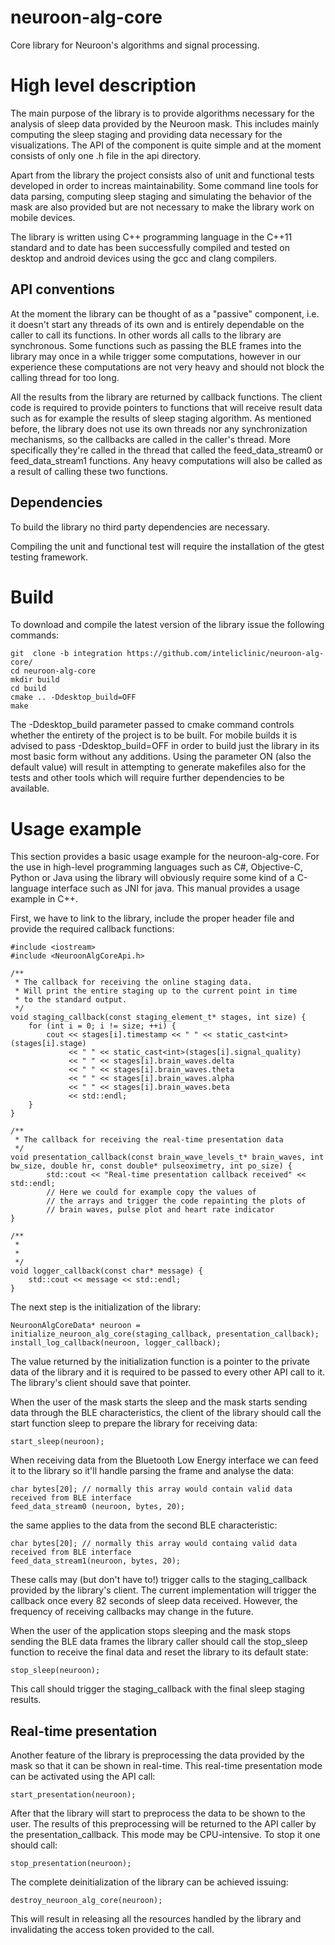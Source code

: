 # neuroon-alg-core

Core library for Neuroon's algorithms and signal processing.


High level description
======================

The main purpose of the library is to provide algorithms necessary for the analysis
of sleep data provided by the Neuroon mask. This includes mainly computing the sleep staging
and providing data necessary for the visualizations. The API of the component is quite simple and at the moment consists of only one .h file in the api directory.

Apart from the library the project consists also of unit and functional tests developed in order to increas maintainability. Some command line tools for data parsing, computing sleep staging and simulating the behavior of the mask are also provided but are not necessary to make the library work on mobile devices.

The library is written using C++ programming language in the C++11 standard and to date has been successfully compiled and tested on desktop and android devices using the gcc and clang compilers.

API conventions
----------

At the moment the library can be thought of as a "passive" component, i.e. it doesn't start any threads of its own and is entirely dependable on the caller to call its functions. In other words all calls to the library are synchronous. Some functions such as passing the BLE frames into the library may once in a while trigger some computations, however in our experience these computations are not very heavy and should not block the calling thread for too long.

All the results from the library are returned by callback functions. The client code is required to provide pointers to functions that will receive result data such as for example the results of sleep staging algorithm. As mentioned before, the library does not use its own threads nor any synchronization mechanisms, so the callbacks are called in the caller's thread. More specifically they're called in the thread that called the feed_data_stream0 or feed_data_stream1 functions. Any heavy computations will also be called as a result of calling these two functions.

Dependencies
------------

To build the library no third party dependencies are necessary.

Compiling the unit and functional test will require the installation of the gtest testing framework.

Build
===========

To download and compile the latest version of the library issue the following commands:

~~~~~~~~~~~~~{.sh}
git  clone -b integration https://github.com/inteliclinic/neuroon-alg-core/
cd neuroon-alg-core
mkdir build
cd build
cmake .. -Ddesktop_build=OFF
make
~~~~~~~~~~~~~

The -Ddesktop_build parameter passed to cmake command controls whether the entirety of the project is to be built. For mobile builds it is advised to pass -Ddesktop_build=OFF in order to build just the library in its most basic form without any additions. Using the parameter ON (also the default value) will result in attempting to generate makefiles also for the tests and other tools which will require further dependencies to be available.


Usage example
=============

This section provides a basic usage example for the neuroon-alg-core. For the use in high-level programming languages such as C#, Objective-C, Python or Java using the library will obviously require some kind of a C-language interface such as JNI for java. This manual provides a usage example in C++.

First, we have to link to the library, include the proper header file and provide the required callback functions:

~~~~~~~~~~~~~{.cpp}
#include <iostream>
#include <NeuroonAlgCoreApi.h>

/** 
 * The callback for receiving the online staging data.
 * Will print the entire staging up to the current point in time
 * to the standard output.
 */
void staging_callback(const staging_element_t* stages, int size) {
	for (int i = 0; i != size; ++i) {
		cout << stages[i].timestamp << " " << static_cast<int>(stages[i].stage)
		     << " " << static_cast<int>(stages[i].signal_quality)
		     << " " << stages[i].brain_waves.delta
		     << " " << stages[i].brain_waves.theta
		     << " " << stages[i].brain_waves.alpha
		     << " " << stages[i].brain_waves.beta
		     << std::endl;
	}
}

/**
 * The callback for receiving the real-time presentation data
 */
void presentation_callback(const brain_wave_levels_t* brain_waves, int bw_size, double hr, const double* pulseoximetry, int po_size) {
     	std::cout << "Real-time presentation callback received" << std::endl;
     	// Here we could for example copy the values of
        // the arrays and trigger the code repainting the plots of
        // brain waves, pulse plot and heart rate indicator
}

/**
 *
 *
 */
void logger_callback(const char* message) {
	std::cout << message << std::endl;
}

~~~~~~~~~~~~~


The next step is the initialization of the library:

~~~~~~~~~~~~{.cpp}
NeuroonAlgCoreData* neuroon = initialize_neuroon_alg_core(staging_callback, presentation_callback);
install_log_callback(neuroon, logger_callback);
~~~~~~~~~~~~

The value returned by the initialization function is a pointer to the private data of the library and it is required to be passed to every other API call to it. The library's client should save that pointer.

When the user of the mask starts the sleep and the mask starts sending data through the BLE characteristics, the client of the library should call the start function sleep to prepare the library for receiving data:
~~~~~~~~~~~~{.cpp}
start_sleep(neuroon);
~~~~~~~~~~~~

When receiving data from the Bluetooth Low Energy interface we can feed it to the library so it'll handle parsing the frame and analyse the data:
~~~~~~~~~~~~{.cpp}
char bytes[20]; // normally this array would contain valid data received from BLE interface
feed_data_stream0 (neuroon, bytes, 20);
~~~~~~~~~~~~

the same applies to the data from the second BLE characteristic:

~~~~~~~~~~~~{.cpp}
char bytes[20]; // normally this array would containg valid data received from BLE interface
feed_data_stream1(neuroon, bytes, 20);
~~~~~~~~~~~~

These calls may (but don't have to!) trigger calls to the staging_callback provided by the library's client. The current implementation will trigger the callback once every 82 seconds of sleep data received. However, the frequency of receiving callbacks may change in the future.

When the user of the application stops sleeping and the mask stops sending the BLE data frames the library caller should call the stop_sleep function to receive the final data and reset the library to its default state:

~~~~~~~~~~~~{.cpp}
stop_sleep(neuroon);
~~~~~~~~~~~~

This call should trigger the staging_callback with the final sleep staging results.


Real-time presentation
----------------------

Another feature of the library is preprocessing the data provided by the mask so that it can be shown in real-time. This real-time presentation mode can be activated using the API call:
~~~~~~~~~~~~{.cpp}
start_presentation(neuroon);
~~~~~~~~~~~~

After that the library will start to preprocess the data to be shown to the user. The results of this preprocessing will be returned to the API caller by the presentation_callback. This mode may be CPU-intensive. To stop it one should call:

~~~~~~~~~~~~{.cpp}
stop_presentation(neuroon);
~~~~~~~~~~~~

The complete deinitialization of the library can be achieved issuing:

~~~~~~~~~~~~{.cpp}
destroy_neuroon_alg_core(neuroon);
~~~~~~~~~~~~

This will result in releasing all the resources handled by the library and invalidating the access token provided to the call.


    